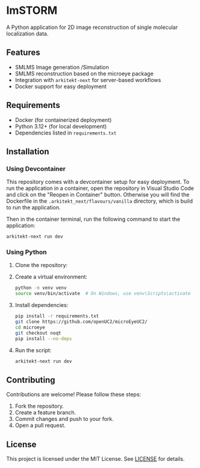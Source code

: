 
# ImSTORM

A Python application for 2D image reconstruction of single molecular localization data.

## Features

- SMLMS Image generation /Simulation
- SMLMS reconstruction based on the microeye package 
- Integration with `arkitekt-next` for server-based workflows
- Docker support for easy deployment

## Requirements

- Docker (for containerized deployment)
- Python 3.12+ (for local development)
- Dependencies listed in `requirements.txt`

## Installation

### Using Devcontainer

This repository comes with a devcontainer setup for easy deployment. To run the application in a container, open the repository in Visual Studio Code and click on the "Reopen in Container" button. Otherwise you will find the Dockerfile in the `.arkitekt_next/flavours/vanilla` directory, which is build
to run the application.

Then in the container terminal, run the following command to start the application:

```bash
arkitekt-next run dev
```

### Using Python

1. Clone the repository:

2. Create a virtual environment:
   ```bash
   python -m venv venv
   source venv/bin/activate  # On Windows, use venv\Scripts\activate
   ```

3. Install dependencies:
   ```bash
   pip install -r requirements.txt
   git clone https://github.com/openUC2/microEyeUC2/
   cd microeye 
   git checkout noqt
   pip install --no-deps 
   ```

4. Run the script:
   ```bash
   arkitekt-next run dev
   ```


## Contributing

Contributions are welcome! Please follow these steps:

1. Fork the repository.
2. Create a feature branch.
3. Commit changes and push to your fork.
4. Open a pull request.

## License

This project is licensed under the MIT License. See [LICENSE](LICENSE) for details.

